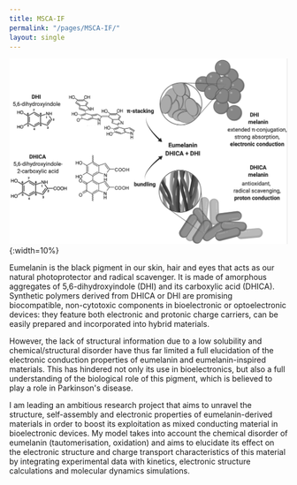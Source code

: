 ```yaml
---
title: MSCA-IF
permalink: "/pages/MSCA-IF/"
layout: single
---
```


![scheme_melanin](/images/melascheme.png){:width=10%}

Eumelanin is the black pigment in our skin, hair and eyes that acts as our natural photoprotector and radical scavenger. It is made of amorphous aggregates of 5,6-dihydroxyindole (DHI) and its carboxylic acid (DHICA). Synthetic polymers derived from DHICA or DHI are promising biocompatible, non-cytotoxic components in bioelectronic or optoelectronic devices: they feature both electronic and protonic charge carriers, can be easily prepared and incorporated into hybrid materials.


However, the lack of structural information due to a low solubility and chemical/structural disorder have thus far limited a full elucidation of the electronic conduction properties of eumelanin and eumelanin-inspired materials. This has hindered not only its use in bioelectronics, but also a full understanding of the biological role of this pigment, which is believed to play a role in Parkinson's disease.


I am leading an ambitious research project that aims to unravel the structure, self-assembly and electronic properties of eumelanin-derived materials in order to boost its exploitation as mixed conducting material in bioelectronic devices. My model takes into account the chemical disorder of eumelanin (tautomerisation, oxidation) and aims to elucidate its effect on the electronic structure and charge transport characteristics of this material by integrating experimental data with kinetics, electronic structure calculations and molecular dynamics simulations.


